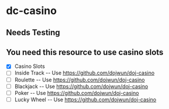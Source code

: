 # dc-casino

## Needs Testing
## You need this resource to use casino slots
- [x] Casino Slots
- [ ] Inside Track -- Use https://github.com/dojwun/doj-casino
- [ ] Roulette -- Use https://github.com/dojwun/doj-casino
- [ ] Blackjack -- Use https://github.com/dojwun/doj-casino
- [ ] Poker -- Use https://github.com/dojwun/doj-casino
- [ ] Lucky Wheel -- Use https://github.com/dojwun/doj-casino
